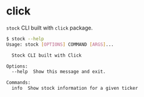 # click

`stock` CLI built with `click` package.

```bash
$ stock --help
Usage: stock [OPTIONS] COMMAND [ARGS]...

  Stock CLI built with Click

Options:
  --help  Show this message and exit.

Commands:
  info  Show stock information for a given ticker
```
